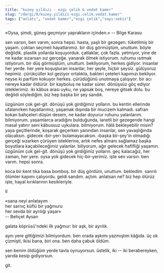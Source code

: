 ```yaml
---
title: "kuzey yıldızı - ezgi çelik & vedat kamer"
slug: "/dergi/8/kuzey.yildizi-ezgi.celik.vedat.kamer"
tags: ["anlatı", "vedat kamer","ezgi çelik","sayı:sekiz"]
---
```


«Oysa, şimdi, güneş geçmiyor yaprakların içinden.» -- Bilge Karasu

sen varsın, ben varım, sonra hepsi. hasta, yaşlı bir gezegen. tüketilmiş
bir yaşam. çoktan seçmeli hayatlarımız. bir düş görmüştüm, unuttum.
böyle değildik. plastik yollarda koşuyorduk. çatlaklar, çok fazla.
yetmiyor, yine de ne kadar sızarsan sız gerçeğe. yanarak ölmek
istiyorum. ruhumu ısıtmak istiyorum. bir düş görmüştüm, unuttum.
bekliyorum, herkes gidiyor. insanlar her yerde. her yere koşuşturan
insanlar, her şeyle, hiçbir şeysiz. gülüyoruz hepimiz. çürükçüller kol
geziyor ortalıkta, bakteri çeteleri kapımızı bekliyor. neyse ki parfüm
kokuyor herkes. çürüdüğünü unutmaya çalışıyor. bir acı nereye kadar
öldürür. bir kayboluş ne kadar sürer. dönüşsüz göç ediyor isteklerimiz.
iki kâbus arası uyku, ne yapsak boş, nereye gitsek dolu. bu değildi
söylediğim. biz hep başka bir şey sandık.

üzgünüm çok gel-git. dönüşü yok girdiğimiz yolların. bu kentin ellerinde
ufalanırken hayatlarımız, yaşamak dışında bir mucizem kalmadı. safran
kokan bahçeleri düşün desem, ne kadar doyurur ruhunu yalanlarım.
bilmiyorum. yaşamlarca aradığını bulduğunda, lanetli bir gezegende hangi
masal yatırır seni kâbussuz uykulara. bilmiyorum. hâlâ bekleyebilir
misin? yaya geçitlerinde, koşarak geçerken yanından insanlar, sen
yavaşlığında olacaksın. gidecek ‹bir-yer› bulamayacaksın. ‹başka
bir-şey'in olmadığı gerçeği sızarken çürüyen isteklerine, artık nefes
almanı sağlamaz başka boyutlara kaçabileceğimiz yalanlar. biliyorum,
ağır gelecek hafifliği yaşamın. üzgünüm çok gel-git. dönüşü yok
girdiğimiz yolların. geç kalacağız, her zaman, her yere. oysa yok
gidecek hiç-bir-yerimiz. işte sen varsın. ben varım. hepsi sonra.

koca bir kent tıka basa bomboş. bir düş gördüm, unuttum. bekledim.
sanrılı ölümler kapımı çalıyordu. geldi sandım. açtım. anlatsan ne? biz
hep ölürüz işte, hayal kırıklarının kesikleriyle.

II

«sana neyi anlatayım\
her sarnıç küflü bir yağmuru\
her sevda bir ayrılığı yaşar»\
-- Behçet Aysan

galata köprüsü'ndeki ilk yağmur: bir aşk, bir ayrılık.

aynı yere gittiğimizi bilmiyordum. ben orada aşkımı yazmıştım kâğıda. üç
ok çizmişti, ikisi bana, biri ona. ben daha çabuk öldüm.

sen benim öldüğüm yerde tavla oynuyorsun. üstelik, iki -- iki
berabereyken, yarıda kesip gidiyorsun.

git.
